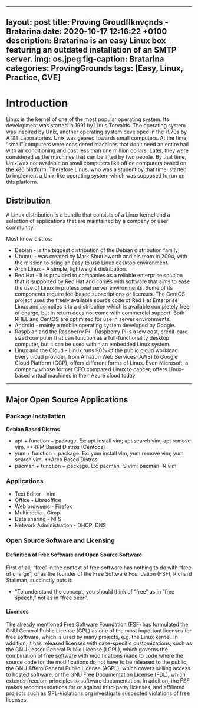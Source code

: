 
---
layout: post
title: Proving Groudflknvçnds - Bratarina
date: 2020-10-17 12:16:22 +0100
description: Bratarina is an easy Linux box featuring an outdated installation of an SMTP server.
img: os.jpeg
fig-caption: Bratarina
categories: ProvingGrounds
tags: [Easy, Linux, Practice, CVE]
---

# Introduction
Linux is the kernel of one of the most popular operating system. Its development was started in 1991 by Linus Torvalds. The operating system was inspired by Unix, another operating system developed in the 1970s by AT&T Laboratories. Unix was geared towards small computers. At the time, “small” computers were considered machines that don’t need an entire hall with air conditioning and cost
less than one million dollars. Later, they were considered as the machines that can be lifted by two people. By that time, Unix was not available on small computers like office computers based on the x86 platform. Therefore Linus, who was a student by that time, started to implement a Unix-like operating system which was supposed to run on this platform.

## Distribution
A Linux distribution is a bundle that consists of a Linux kernel and a selection of applications that are maintained by a company or user community.

Most know distros:
*  Debian - is the biggest distribution of the Debian distribution family;
* Ubuntu -  was created by Mark Shuttleworth and his team in 2004, with the mission to bring an easy to use Linux desktop environment. 
* Arch Linux - A simple, lightweight distribution.
* Red Hat - It is provided to companies as a reliable enterprise solution that is supported by Red Hat and comes with software that aims to ease the use of Linux in professional server environments. Some of its components
require fee-based subscriptions or licenses. The CentOS project uses the freely available source code of Red Hat Enterprise Linux and compiles it to a distribution which is available completely free of charge, but in return does not come with commercial support. Both RHEL and CentOS are optimized for use in server environments. 
* Android - mainly a mobile operating system developed by Google. 
* Raspbian and the Raspberry Pi - Raspberry Pi is a low cost, credit-card sized computer that can function as a full-functionality desktop computer, but it can be used within an embedded Linux system.
* Linux and the Cloud - Linux runs 90% of the public cloud workload. Every cloud provider, from Amazon Web Services (AWS) to Google Cloud Platform (GCP), offers different forms of Linux. Even Microsoft, a company whose former CEO compared Linux to cancer, offers Linux-based virtual machines in their Azure cloud today.
***

## Major Open Source Applications
### Package Installation

**Debian Based Distros**
- apt + function + package. Ex: apt install vim; apt search vim; apt remove vim.
**RPM Based Distros (Centoos)
- yum + function + package. Ex: yum install vim, yum remove vim; yum search vim.
**Arch Based Distros
- pacman + function + package. Ex: pacman -S vim; pacman -R vim.

### Applications 
* Text Editor - Vim
* Office - Libreoffice
* Web browsers - Firefox
* Multimedia - Gimp
* Data sharing - NFS 
* Network Administration - DHCP; DNS


### Open Source Software and Licensing

#### Definition of Free Software and Open Source Software
First of all, “free” in the context of free software has nothing to do with “free of charge”, or as the founder of the Free Software Foundation (FSF), Richard Stallman, succinctly puts it:
- "To understand the concept, you should think of “free” as in “free speech,” not as in “free beer”.

#### Licenses 
The already mentioned Free Software Foundation (FSF) has formulated the GNU General Public License (GPL) as one of the most important licenses for free software, which is used by many projects, e.g. the Linux kernel. In addition, it has released licenses with case-specific customizations, such as the GNU Lesser General Public License (LGPL), which governs the combination of free software with modifications made to code where the source code for the modifications do not have to be released to the public, the GNU Affero General Public License (AGPL), which covers selling
access to hosted software, or the GNU Free Documentation License (FDL), which extends freedom principles to software documentation. In addition, the FSF makes recommendations for or against third-party licenses, and affiliated projects such as GPL-Violations.org investigate suspected
violations of free licenses.

